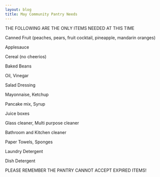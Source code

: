 ```yaml
---
layout: blog
title: May Community Pantry Needs
---
```


THE FOLLOWING ARE THE ONLY ITEMS NEEDED AT THIS TIME

Canned Fruit (peaches, pears, fruit cocktail, pineapple, mandarin oranges)

Applesauce

Cereal (no cheerios)

Baked Beans

Oil, Vinegar

Salad Dressing

Mayonnaise, Ketchup

Pancake mix, Syrup

Juice boxes

Glass cleaner,  Multi purpose cleaner

Bathroom and Kitchen cleaner

Paper Towels, Sponges

Laundry Detergent

Dish Detergent

PLEASE REMEMBER THE PANTRY CANNOT ACCEPT EXPIRED ITEMS!
